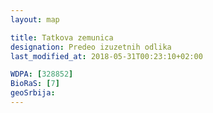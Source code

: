 ```yaml
---
layout: map

title: Tatkova zemunica
designation: Predeo izuzetnih odlika
last_modified_at: 2018-05-31T00:23:10+02:00

WDPA: [328852]
BioRaS: [7]
geoSrbija:
---
```

